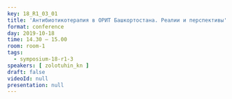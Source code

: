 ```yaml
---
key: 18_R1_03_01
title: 'Антибиотикотерапия в ОРИТ Башкортостана. Реалии и перспективы'
format: conference
day: 2019-10-18
time: 14.30 – 15.00
room: room-1
tags:
  - symposium-18-r1-3
speakers: [ zolotuhin_kn ]
draft: false
videoId: null
presentation: null
---
```

